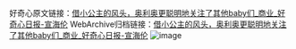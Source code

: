 好奇心原文链接：[借小公主的风头，奥利奥更聪明地关注了其他baby们_商业_好奇心日报-宣海伦](https://www.qdaily.com/articles/9236.html)
WebArchive归档链接：[借小公主的风头，奥利奥更聪明地关注了其他baby们_商业_好奇心日报-宣海伦](http://web.archive.org/web/20171114180134/http://www.qdaily.com/articles/9236.html)
![image](http://ww3.sinaimg.cn/large/007d5XDpgy1g3veyibm2pj30u02p0h0u)